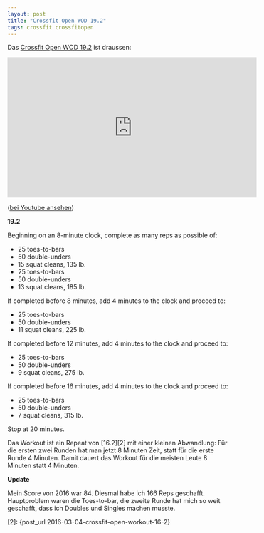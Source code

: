 ```yaml
---
layout: post
title: "Crossfit Open WOD 19.2"
tags: crossfit crossfitopen
---
```


Das [Crossfit Open WOD 19.2][0] ist draussen:

<iframe width="560" height="315" src="https://www.youtube-nocookie.com/embed/yJ7zyc8E2gE" frameborder="0" allow="accelerometer; autoplay; encrypted-media; gyroscope; picture-in-picture" allowfullscreen></iframe>

([bei Youtube ansehen][1])

**19.2**

Beginning on an 8-minute clock, complete as many reps as possible of:
* 25 toes-to-bars
* 50 double-unders
* 15 squat cleans, 135 lb.
* 25 toes-to-bars
* 50 double-unders
* 13 squat cleans, 185 lb.

If completed before 8 minutes, add 4 minutes to the clock and proceed to:

* 25 toes-to-bars
* 50 double-unders
* 11 squat cleans, 225 lb.

If completed before 12 minutes, add 4 minutes to the clock and proceed to:

* 25 toes-to-bars
* 50 double-unders
* 9 squat cleans, 275 lb.

If completed before 16 minutes, add 4 minutes to the clock and proceed to:

* 25 toes-to-bars
* 50 double-unders
* 7 squat cleans, 315 lb.

Stop at 20 minutes.

Das Workout ist ein Repeat von [16.2][2] mit einer kleinen Abwandlung: Für die ersten zwei Runden hat man jetzt 8 Minuten Zeit, statt für die erste Runde 4 Minuten. Damit dauert das Workout für die meisten Leute 8 Minuten statt 4 Minuten.

**Update**

Mein Score von 2016 war 84. Diesmal habe ich 166 Reps geschafft. Hauptproblem waren die Toes-to-bar, die zweite Runde hat mich so weit geschafft, dass ich Doubles und Singles machen musste.


[0]: https://games.crossfit.com/workouts/open/2019/2
[1]: https://www.youtube.com/watch?v=yJ7zyc8E2gE
[2]: {post_url 2016-03-04-crossfit-open-workout-16-2}

